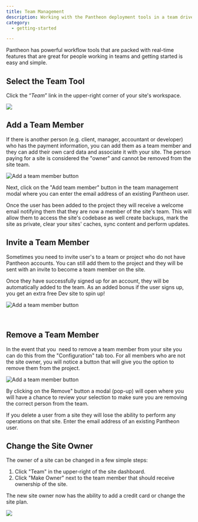 ```yaml
---
title: Team Management
description: Working with the Pantheon deployment tools in a team driven environment.
category:
  - getting-started

---
```


Pantheon has powerful workflow tools that are packed with real-time features that are great for people working in teams and getting started is easy and simple.

## Select the Team Tool

Click the “_Team_” link in the upper-right corner of your site's workspace.

![](https://pantheon-systems.desk.com/customer/portal/attachments/297812)

## Add a Team Member

If there is another person (e.g. client, manager, accountant or developer) who has the payment information, you can add them as a team member and they can add their own card data and associate it with your site. The person paying for a site is considered the "owner" and cannot be removed from the site team.  


 ![Add a team member button](https://pantheon-systems.desk.com/customer/portal/attachments/87612)

Next, click on the "Add team member" button in the team management modal where you can enter the email address of an existing Pantheon user.  


Once the user has been added to the project they will receive a welcome email notifying them that they are now a member of the site's team. This will allow them to access the site's codebase as well create backups, mark the site as private, clear your sites' caches, sync content and perform updates.

## Invite a Team Member

Sometimes you need to invite user's to a team or project who do not have Pantheon accounts. You can still add them to the project and they will be sent with an invite to become a team member on the site.

Once they have successfully signed up for an account, they will be automatically added to the team. As an added bonus if the user signs up, you get an extra free Dev site to spin up!

![Add a team member button](https://pantheon-systems.desk.com/customer/portal/attachments/87611)

 

## Remove a Team Member

In the event that you  need to remove a team member from your site you can do this from the "Configuration" tab too. For all members who are not the site owner, you will notice a button that will give you the option to remove them from the project.  


 ![Add a team member button](https://pantheon-systems.desk.com/customer/portal/attachments/87604)

By clicking on the Remove" button a modal (pop-up) will open where you will have a chance to review your selection to make sure you are removing the correct person from the team.  


If you delete a user from a site they will lose the ability to perform any operations on that site. Enter the email address of an existing Pantheon user.

## Change the Site Owner

The owner of a site can be changed in a few simple steps:

1. ​Click "Team" in the upper-right of the site dashboard.
2. Click "Make Owner" next to the team member that should receive ownership of the site.

The new site owner now has the ability to add a credit card or change the site plan.  


 ![](https://pantheon-systems.desk.com/customer/portal/attachments/278835)
